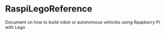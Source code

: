 # RaspiLegoReference
Document on how to build robot or autonomous vehicles using Raspberry Pi with Lego
